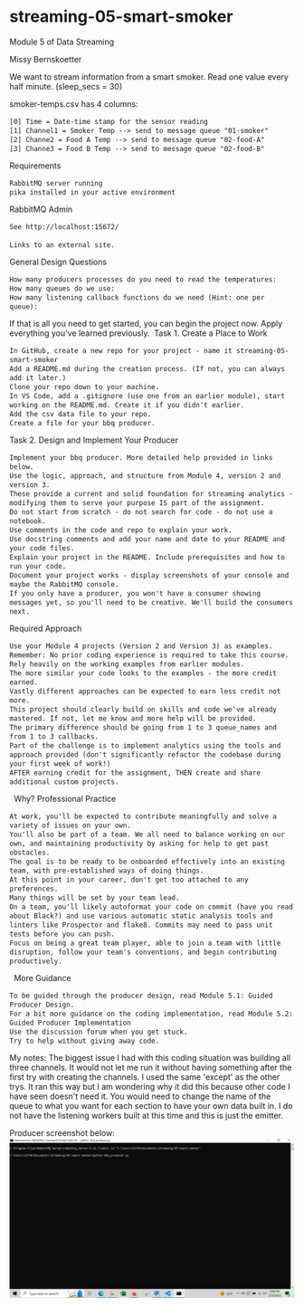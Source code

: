 # streaming-05-smart-smoker
Module 5 of Data Streaming

Missy Bernskoetter

We want to stream information from a smart smoker. Read one value every half minute. (sleep_secs = 30)

smoker-temps.csv has 4 columns:

    [0] Time = Date-time stamp for the sensor reading
    [1] Channel1 = Smoker Temp --> send to message queue "01-smoker"
    [2] Channe2 = Food A Temp --> send to message queue "02-food-A"
    [3] Channe3 = Food B Temp --> send to message queue "02-food-B"

Requirements

    RabbitMQ server running
    pika installed in your active environment

RabbitMQ Admin

    See http://localhost:15672/ 

    Links to an external site.

General Design Questions

    How many producers processes do you need to read the temperatures:
    How many queues do we use: 
    How many listening callback functions do we need (Hint: one per queue): 

If that is all you need to get started, you can begin the project now. Apply everything you've learned previously. 
Task 1. Create a Place to Work

    In GitHub, create a new repo for your project - name it streaming-05-smart-smoker
    Add a README.md during the creation process. (If not, you can always add it later.)
    Clone your repo down to your machine. 
    In VS Code, add a .gitignore (use one from an earlier module), start working on the README.md. Create it if you didn't earlier.
    Add the csv data file to your repo. 
    Create a file for your bbq producer.

Task 2. Design and Implement Your Producer

    Implement your bbq producer. More detailed help provided in links below. 
    Use the logic, approach, and structure from Module 4, version 2 and version 3.
    These provide a current and solid foundation for streaming analytics - modifying them to serve your purpose IS part of the assignment.
    Do not start from scratch - do not search for code - do not use a notebook.
    Use comments in the code and repo to explain your work. 
    Use docstring comments and add your name and date to your README and your code files. 
    Explain your project in the README. Include prerequisites and how to run your code. 
    Document your project works - display screenshots of your console and maybe the RabbitMQ console. 
    If you only have a producer, you won't have a consumer showing messages yet, so you'll need to be creative. We'll build the consumers next.

Required Approach

    Use your Module 4 projects (Version 2 and Version 3) as examples.
    Remember: No prior coding experience is required to take this course. Rely heavily on the working examples from earlier modules. 
    The more similar your code looks to the examples - the more credit earned.
    Vastly different approaches can be expected to earn less credit not more.
    This project should clearly build on skills and code we've already mastered. If not, let me know and more help will be provided. 
    The primary difference should be going from 1 to 3 queue_names and from 1 to 3 callbacks. 
    Part of the challenge is to implement analytics using the tools and approach provided (don't significantly refactor the codebase during your first week of work!) 
    AFTER earning credit for the assignment, THEN create and share additional custom projects. 

 
Why? Professional Practice

    At work, you'll be expected to contribute meaningfully and solve a variety of issues on your own.
    You'll also be part of a team. We all need to balance working on our own, and maintaining productivity by asking for help to get past obstacles.
    The goal is to be ready to be onboarded effectively into an existing team, with pre-established ways of doing things.
    At this point in your career, don't get too attached to any preferences.
    Many things will be set by your team lead.
    On a team, you'll likely autoformat your code on commit (have you read about Black?) and use various automatic static analysis tools and linters like Prospector and flake8. Commits may need to pass unit tests before you can push. 
    Focus on being a great team player, able to join a team with little disruption, follow your team's conventions, and begin contributing productively. 

 
More Guidance

    To be guided through the producer design, read Module 5.1: Guided Producer Design.
    For a bit more guidance on the coding implementation, read Module 5.2: Guided Producer Implementation
    Use the discussion forum when you get stuck.
    Try to help without giving away code. 

My notes:
The biggest issue I had with this coding situation was building all three channels. It would not let me run it without having something after the first try with creating the channels. I used the same 'except' as the other trys. It ran this way but I am wondering why it did this because other code I have seen doesn't need it. 
You would need to change the name of the queue to what you want for each section to have your own data built in. I do not have the listening workers built at this time and this is just the emitter. 

Producer screenshot below:
![terminal](terminal_emitter_running.JPG)